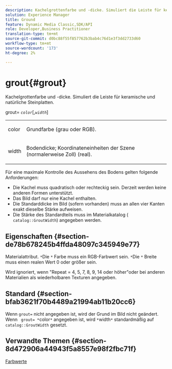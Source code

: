 ```yaml
---
description: Kachelgrottenfarbe und -dicke. Simuliert die Leiste für keramische und natürliche Steinplatten.
solution: Experience Manager
title: Ground
feature: Dynamic Media Classic,SDK/API
role: Developer,Business Practitioner
translation-type: tm+mt
source-git-commit: d0bc88f55f857762b3bab4c76d1e3f3dd2733d60
workflow-type: tm+mt
source-wordcount: '173'
ht-degree: 2%

---
```



# grout{#grout}

Kachelgrottenfarbe und -dicke. Simuliert die Leiste für keramische und natürliche Steinplatten.

grout= *`color`*[,*`width`*]

<table id="simpletable_302B78CFC8F14E0F962D1D2064AD1371"> 
 <tr class="strow"> 
  <td class="stentry"> <p> <span class="codeph"> <span class="varname"> color  </span> </span> </p> </td> 
  <td class="stentry"> <p>Grundfarbe (grau oder RGB). </p> </td> 
 </tr> 
 <tr class="strow"> 
  <td class="stentry"> <p> <span class="codeph"> <span class="varname"> width </span> </span> </p> </td> 
  <td class="stentry"> <p>Bodendicke; Koordinateneinheiten der Szene (normalerweise Zoll) (real). </p> </td> 
 </tr> 
</table>

Für eine maximale Kontrolle des Aussehens des Bodens gelten folgende Anforderungen:

* Die Kachel muss quadratisch oder rechteckig sein. Derzeit werden keine anderen Formen unterstützt.
* Das Bild darf nur eine Kachel enthalten.
* Die Standarddicke im Bild (sofern vorhanden) muss an allen vier Kanten exakt dieselbe Stärke aufweisen.
* Die Stärke des Standardteils muss im Materialkatalog ( `catalog::GroutWidth`) angegeben werden.

## Eigenschaften {#section-de78b678245b4ffda48097c345949e77}

Materialattribut. `*`Die `*` Farbe muss ein RGB-Farbwert sein. `*`Die `*` Breite muss einen realen Wert 0 oder größer sein.

Wird ignoriert, wenn &quot;Repeat = 4, 5, 7, 8, 9, 14 oder höher&quot;oder bei anderen Materialien als wiederholbaren Texturen angegeben.

## Standard {#section-bfab3621f70b4489a21994ab11b20cc6}

Wenn `grout=` nicht angegeben ist, wird der Grund im Bild nicht geändert. Wenn ` grout= *`color`*` angegeben ist, wird `*`width`*` standardmäßig auf `catalog::GroutWidth` gesetzt.

## Verwandte Themen {#section-8d472906a44943f5a8557e98f2fbc71f}

[Farbwerte](../../../../../ir-api/http-protocol/image-rendering-api-ref/c-ir-http-protocol-ref/c-ir-http-protocol-syntax-and-features/r-ir-color-values.md#reference-657f95c0841742d2a55a48bc938303f6)
